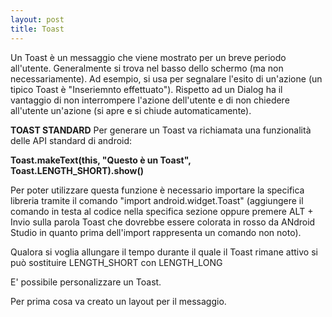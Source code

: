 ```yaml
---
layout: post
title: Toast
---
```


Un Toast è un messaggio che viene mostrato per un breve periodo all'utente. Generalmente si trova nel basso dello schermo (ma non necessariamente).
Ad esempio, si usa per segnalare l'esito di un'azione (un tipico Toast è "Inseriemnto effettuato"). 
Rispetto ad un Dialog ha il vantaggio di non interrompere l'azione dell'utente e di non chiedere all'utente un'azione (si apre e si chiude automaticamente).

<b>TOAST STANDARD</b>
Per generare un Toast va richiamata una funzionalità delle API standard di android:

<b>Toast.makeText(this, "Questo è un Toast", Toast.LENGTH_SHORT).show() </b>

Per poter utilizzare questa funzione è necessario importare la specifica libreria tramite il comando "import android.widget.Toast" (aggiungere il comando in testa al codice nella specifica sezione oppure premere ALT + Invio sulla parola Toast che dovrebbe essere colorata in rosso da ANdroid Studio in quanto prima dell'import rappresenta un comando non noto).

Qualora si voglia allungare il tempo durante il quale il Toast rimane attivo si può sostituire LENGTH_SHORT con LENGTH_LONG

<TOAST PERSONALIZZATO>
E' possibile personalizzare un Toast.

Per prima cosa va creato un layout per il messaggio.



